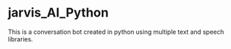 # jarvis_AI_Python
This is a conversation bot created in python using multiple text and speech libraries.
